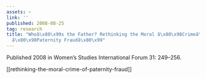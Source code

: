 ```yaml
---
assets: ~
link: ''
published: 2008-08-25
tag: research
title: "Whoâ\x80\x99s the Father? Rethinking the Moral â\x80\x98Crimeâ\x80\x99 of
  â\x80\x98Paternity Fraudâ\x80\x99"
---
```

Published 2008 in Women’s Studies International Forum 31: 249–256. 

[[rethinking-the-moral-crime-of-paternity-fraud]] 